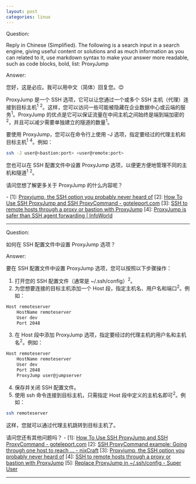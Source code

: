 ```yaml
---
layout: post
categories: linux
---
```

Question:

Reply in Chinese (Simplified).
The following is a search input in a search engine, giving useful content or solutions and as much information as you can related to it, use markdown syntax to make your answer more readable, such as code blocks, bold, list:
ProxyJump

Answer:

您好，这是必应。我可以用中文（简体）回复您。😊

ProxyJump 是一个 SSH 选项，它可以让您通过一个或多个 SSH 主机（代理）连接到目标主机<sup>1</sup> <sup>2</sup>。这样，您可以访问一些可能被隐藏在企业数据中心或云端的服务<sup>1</sup>。ProxyJump 的优点是它可以保证流量在中间主机之间始终是端到端加密的<sup>2</sup>，并且可以减少需要单独建立的隧道的数量<sup>1</sup>。

要使用 ProxyJump，您可以在命令行上使用 -J 选项，指定要经过的代理主机和目标主机<sup>1</sup> <sup>4</sup>。例如：

```bash
ssh -J user@<bastion:port> <user@remote:port>
```

您也可以在 SSH 配置文件中设置 ProxyJump 选项，以便更方便地管理不同的主机和隧道<sup>1</sup> <sup>2</sup>。

请问您想了解更多关于 ProxyJump 的什么内容呢？

\-
\[1]: [Proxyjump, the SSH option you probably never heard of](https://medium.com/maverislabs/proxyjump-the-ssh-option-you-probably-never-heard-of-2d7e41d43464)
\[2]: [How To Use SSH ProxyJump and SSH ProxyCommand - goteleport.com](https://goteleport.com/blog/ssh-proxyjump-ssh-proxycommand/)
\[3]: [SSH to remote hosts through a proxy or bastion with ProxyJump](https://www.redhat.com/sysadmin/ssh-proxy-bastion-proxyjump)
\[4]: [ProxyJump is safer than SSH agent forwarding | InfoWorld](https://www.infoworld.com/article/3619278/proxyjump-is-safer-than-ssh-agent-forwarding.html)

<hr/>

Question:

如何在 SSH 配置文件中设置 ProxyJump 选项？

Answer:

要在 SSH 配置文件中设置 ProxyJump 选项，您可以按照以下步骤操作：

1. 打开您的 SSH 配置文件（通常是 ~/.ssh/config）<sup>2</sup>。
2. 为您想要连接的目标主机添加一个 Host 段，指定主机名、用户名和端口<sup>2</sup>。例如：

```bash
Host remoteserver
    HostName remoteserver
    User dev
    Port 2048
```

3. 在 Host 段中添加 ProxyJump 选项，指定要经过的代理主机的用户名和主机名<sup>2</sup>。例如：

```bash
Host remoteserver
    HostName remoteserver
    User dev
    Port 2048
    ProxyJump user@jumpserver
```

4. 保存并关闭 SSH 配置文件。
5. 使用 ssh 命令连接到目标主机，只需指定 Host 段中定义的主机名即可<sup>2</sup>。例如：

```bash
ssh remoteserver
```

这样，您就可以通过代理主机跳转到目标主机了。

请问您还有其他问题吗？
\-
\[1]: [How To Use SSH ProxyJump and SSH ProxyCommand - goteleport.com](https://goteleport.com/blog/ssh-proxyjump-ssh-proxycommand/)
\[2]: [SSH ProxyCommand example: Going through one host to reach ... - nixCraft](https://bing.com/search?q=how+to+set+ProxyJump+option+in+SSH+config+file)
\[3]: [Proxyjump, the SSH option you probably never heard of](https://medium.com/maverislabs/proxyjump-the-ssh-option-you-probably-never-heard-of-2d7e41d43464)
\[4]: [SSH to remote hosts through a proxy or bastion with ProxyJump](https://www.redhat.com/sysadmin/ssh-proxy-bastion-proxyjump)
\[5]: [Replace ProxyJump in ~/.ssh/config - Super User](https://superuser.com/questions/1253960/replace-proxyjump-in-ssh-config)

<hr/>

